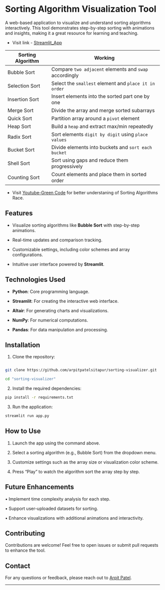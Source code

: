 # Sorting Algorithm Visualization Tool

A web-based application to visualize and understand sorting algorithms interactively. This tool demonstrates step-by-step sorting with animations and insights, making it a great resource for learning and teaching.

- Visit link - [Streamlit_App](https://sorting-visualizer-advanced.streamlit.app/)

| Sorting Algorithm     | Working                                      |
|-----------------------|----------------------------------------------|
| Bubble Sort           | Compare `two adjacent` elements and `swap` accordingly |
| Selection Sort        | Select the `smallest` element and `place it in order` |
| Insertion Sort        | Insert elements into the sorted part one by one |
| Merge Sort            | Divide the array and merge sorted subarrays   |
| Quick Sort            | Partition array around a `pivot` element       |
| Heap Sort             | Build a `heap` and extract max/min repeatedly  |
| Radix Sort            | Sort elements `digit by digit` using `place values` |
| Bucket Sort           | Divide elements into buckets and `sort each bucket` |
| Shell Sort            | Sort using gaps and reduce them progressively |
| Counting Sort         | Count elements and place them in sorted order |

- Visit [Youtube-Green Code](https://youtu.be/N4JVT3eVBP8?si=D9xo_8Yxrmm5UTw6) for better understaning of Sorting Algorithms Race.

## Features

- Visualize sorting algorithms like ****Bubble Sort**** with step-by-step animations.

- Real-time updates and comparison tracking.

- Customizable settings, including color schemes and array configurations.

- Intuitive user interface powered by ****Streamlit****.

  

## Technologies Used

- ****Python****: Core programming language.

- ****Streamlit****: For creating the interactive web interface.

- ****Altair****: For generating charts and visualizations.

- ****NumPy****: For numerical computations.

- ****Pandas****: For data manipulation and processing.

  

## Installation

1. Clone the repository:

```bash

git clone https://github.com/arpitpatelsitapur/sorting-visualizer.git
```
```bash
cd "sorting-visualizer"
```
  

2.  Install the required dependencies:

  
```bash
pip install -r requirements.txt
```
  

  

3.  Run the application:

  
```bash
streamlit run app.py
```
  

  

  

## **How to Use**

1.  Launch the app using the command above.

2.  Select a sorting algorithm (e.g., Bubble Sort) from the dropdown menu.

3.  Customize settings such as the array size or visualization color scheme.

4.  Press “Play” to watch the algorithm sort the array step by step.

  

## **Future Enhancements**

•  Implement time complexity analysis for each step.

•  Support user-uploaded datasets for sorting.

•  Enhance visualizations with additional animations and interactivity.

  

## **Contributing**

Contributions are welcome! Feel free to open issues or submit pull requests to enhance the tool.

  



## **Contact**

  

For any questions or feedback, please reach out to [Arpit Patel](mailto:arpitaa9918@gmail.com).

---
